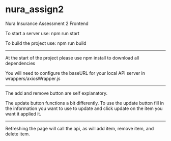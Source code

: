 # nura_assign2
Nura Insurance Assessment 2 Frontend

To start a server use: npm run start

To build the project use: npm run build

-----

At the start of the project please use npm install to download all dependencies 

You will need to configure the baseURL for your local API server in wrappers/axiosWrapper.js

--------

The add and remove button are self explanatory.

The update button functions a bit differently. To use the update button fill in the information you want to use to update and click update on the item you want it applied it.

--------

Refreshing the page will call the api, as will add item, remove item, and delete item. 
